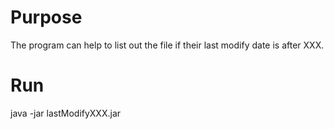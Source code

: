 # Purpose
The program can help to list out the file if their last modify date is after XXX.

# Run
java -jar lastModifyXXX.jar <folder scan root>




